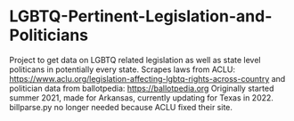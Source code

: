 # LGBTQ-Pertinent-Legislation-and-Politicians

Project to get data on LGBTQ related legislation as well as state level politicans in potentially every state.
Scrapes laws from ACLU: https://www.aclu.org/legislation-affecting-lgbtq-rights-across-country and politician data from ballotpedia: https://ballotpedia.org
Originally started summer 2021, made for Arkansas, currently updating for Texas in 2022.
billparse.py no longer needed because ACLU fixed their site. 
